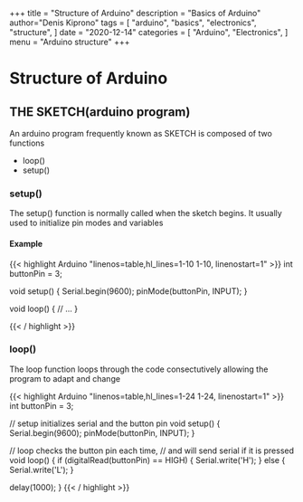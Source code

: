 +++
title = "Structure of Arduino"
description = "Basics of Arduino"
author="Denis Kiprono"
tags = [
    "arduino",
    "basics",
    "electronics",
    "structure",
]
date = "2020-12-14"
categories = [
    "Arduino",
    "Electronics",
]
menu = "Arduino structure"
+++

# Structure of Arduino

## THE SKETCH(arduino program)

An arduino program frequently known  as SKETCH is composed of two functions
  * loop()
  * setup()

### setup()
The setup() function is normally called when the sketch begins.
It usually used to initialize pin modes and variables

#### Example

{{< highlight Arduino "linenos=table,hl_lines=1-10 1-10, linenostart=1" >}}
int buttonPin = 3;

void setup() {
  Serial.begin(9600);
  pinMode(buttonPin, INPUT);
}

void loop() {
  // ...
}


{{< / highlight >}}

### loop()
The loop function loops through the code consectutively allowing the program to adapt and change

{{< highlight Arduino "linenos=table,hl_lines=1-24 1-24, linenostart=1" >}}
int buttonPin = 3;

// setup initializes serial and the button pin
void setup() {
  Serial.begin(9600);
  pinMode(buttonPin, INPUT);
}

// loop checks the button pin each time,
// and will send serial if it is pressed
void loop() {
  if (digitalRead(buttonPin) == HIGH) {
    Serial.write('H');
  }
  else {
    Serial.write('L');
  }

  delay(1000);
}
{{< / highlight >}}